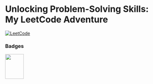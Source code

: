 # Unlocking Problem-Solving Skills: My LeetCode Adventure
[![LeetCode](https://img.shields.io/badge/LeetCode-avinaykalyanreddy-7C8BC7?style=for-the-badge&logo=leetcode)](https://leetcode.com/avinaykalyanreddy/)


### Badges
<img src="https://assets.leetcode.com/static_assets/marketing/lg50.png" width=60 height=80>
